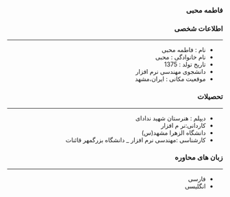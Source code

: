 <style type="text/css">
body{
 direction:rtl;
}
</style>
### فاطمه محبی

### اطلاعات شخصی

---
+ نام : فاطمه محبی
+ نام خانوادگی : محبی
+ تاریخ تولد : 1375
+ دانشجوی مهندسی نرم افزار 
+ موقعیت مکانی : ایران،مشهد



### تحصیلات

---
+ دیپلم : هنرستان شهید ندادای
+ کاردانی:نر م افزار
+ دانشگاه الزهرا مشهد(س)
+ کارشناسی :مهندسی نرم افزار 
_ دانشگاه بزرگمهر قائنات  

### زبان های محاوره

---
+ فارسی
+ انگلیسی



